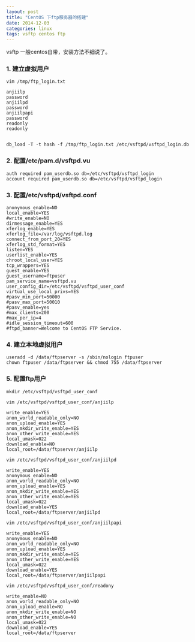 ```yaml
---
layout: post
title: "CentOS 下ftp服务器的搭建"
date: 2014-12-03
categories: linux
tags: vsftp centos ftp
---
```


vsftp 一般centos自带，安装方法不细说了。

### 1. 建立虚拟用户
    vim /tmp/ftp_login.txt

    anjiilp
    password
    anjiilpd
    password
    anjiilpapi
    password
    readonly
    readonly


    db_load -T -t hash -f /tmp/ftp_login.txt /etc/vsftpd/vsftpd_login.db

### 2. 配置/etc/pam.d/vsftpd.vu

    auth required pam_userdb.so db=/etc/vsftpd/vsftpd_login
    account required pam_userdb.so db=/etc/vsftpd/vsftpd_login


### 3. 配置/etc/vsftpd/vsftpd.conf

    anonymous_enable=NO
    local_enable=YES
    #write_enable=NO
    dirmessage_enable=YES
    xferlog_enable=YES
    xferlog_file=/var/log/vsftpd.log
    connect_from_port_20=YES
    xferlog_std_format=YES
    listen=YES
    userlist_enable=YES
    chroot_local_user=YES
    tcp_wrappers=YES
    guest_enable=YES
    guest_username=ftpuser
    pam_service_name=vsftpd.vu
    user_config_dir=/etc/vsftpd/vsftpd_user_conf
    virtual_use_local_privs=YES
    #pasv_min_port=50000
    #pasv_max_port=50010
    #pasv_enable=yes
    #max_clients=200
    #max_per_ip=4
    #idle_session_timeout=600
    #ftpd_banner=Welcome to CentOS FTP Service.


### 4. 建立本地虚拟用户

    useradd -d /data/ftpserver -s /sbin/nologin ftpuser
    chown ftpuser /data/ftpserver && chmod 755 /data/ftpserver


### 5. 配置ftp用户

    mkdir /etc/vsftpd/vsftpd_user_conf

    vim /etc/vsftpd/vsftpd_user_conf/anjiilp

    write_enable=YES
    anon_world_readable_only=NO
    anon_upload_enable=YES
    anon_mkdir_write_enable=YES
    anon_other_write_enable=YES
    local_umask=022
    download_enable=NO
    local_root=/data/ftpserver/anjiilp

    vim /etc/vsftpd/vsftpd_user_conf/anjiilpd

    write_enable=YES
    anonymous_enable=NO
    anon_world_readable_only=NO
    anon_upload_enable=YES
    anon_mkdir_write_enable=YES
    anon_other_write_enable=YES
    local_umask=022
    download_enable=YES
    local_root=/data/ftpserver/anjiilpd

    vim /etc/vsftpd/vsftpd_user_conf/anjiilpapi

    write_enable=YES
    anonymous_enable=NO
    anon_world_readable_only=NO
    anon_upload_enable=YES
    anon_mkdir_write_enable=YES
    anon_other_write_enable=YES
    local_umask=022
    download_enable=YES
    local_root=/data/ftpserver/anjiilpapi

    vim /etc/vsftpd/vsftpd_user_conf/readony

    write_enable=NO
    anon_world_readable_only=NO
    anon_upload_enable=NO
    anon_mkdir_write_enable=NO
    anon_other_write_enable=NO
    local_umask=022
    download_enable=YES
    local_root=/data/ftpserver
